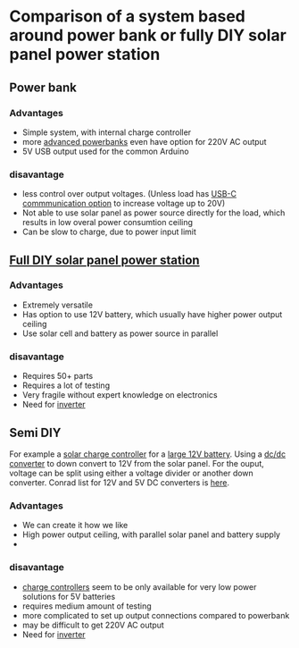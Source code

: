 # Comparison of a system based around power bank or fully DIY solar panel power station

## Power bank

### Advantages

+ Simple system, with internal charge controller
+ more [advanced powerbanks](https://www.coolblue.nl/product/834838/goal-zero-sherpa-100-ac-powerbank-met-power-delivery-25-600-mah.html#product-specifications) even have option for 220V AC output
+ 5V USB output used for the common Arduino

### disavantage

+ less control over output voltages. (Unless load has [USB-C commmunication option](https://www.allaboutcircuits.com/technical-articles/introduction-to-usb-type-c-which-pins-power-delivery-data-transfer/#:~:text=The%20default%20VBUS%20voltage%20is,maximum%20power%20of%20100%20W) to increase voltage up to 20V)
+ Not able to use solar panel as power source directly for the load, which results in low overal power consumtion ceiling
+ Can be slow to charge, due to power input limit

## [Full DIY solar panel power station](https://microcontrolere.wordpress.com/2016/12/16/mppt-solar-charger/)

### Advantages
+ Extremely versatile
+ Has option to use 12V battery, which usually have higher power output ceiling
+ Use solar cell and battery as power source in parallel

### disavantage
+ Requires 50+ parts 
+ Requires a lot of testing
+ Very fragile without expert knowledge on electronics
+ Need for [inverter](https://www.conrad.nl/p/e-ast-cls-300-12-omvormer-300-w-12-vdc-230-vac-514945)

## Semi DIY
For example a [solar charge controller](https://www.conrad.nl/p/kemo-charging-controller-m149n-solar-laadregelaar-serie-12-v-10-a-110527) for a [large 12V battery](https://www.conrad.nl/p/conrad-energy-12-v-9-ah-loodaccu-12-v-9-ah-loodvlies-agm-b-x-h-x-d-151-x-94-x-65-mm-kabelschoen-635-mm-onderhoudsvr-250915).
Using a [dc/dc converter](https://www.conrad.nl/p/victron-energy-orion-tr-2412-5-dcdc-converter-60-w-1666864) to down convert to 12V from the solar panel.
For the ouput, voltage can be split using either a voltage divider or another down converter.
Conrad list for 12V and 5V DC converters is [here](https://www.conrad.nl/o/spanningsomvormers-dcdc-2110160?ATT_OUTPUT_VOLTAGES_any=12%20V,5%20V%2FDC&price_max=335&price_min=5.73).

### Advantages
+ We can create it how we like
+ High power output ceiling, with parallel solar panel and battery supply
+ 

### disavantage
+ [charge controllers](https://www.sparkfun.com/categories/421) seem to be only available for very low power solutions for 5V batteries
+ requires medium amount of testing
+ more complicated to set up output connections compared to powerbank
+ may be difficult to get 220V AC output
+ Need for [inverter](https://www.conrad.nl/p/e-ast-cls-300-12-omvormer-300-w-12-vdc-230-vac-514945)

